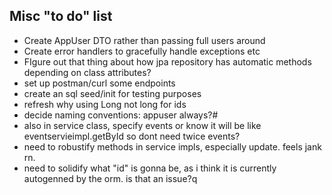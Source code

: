 Misc "to do" list
---
- Create AppUser DTO rather than passing full users around
- Create error handlers to gracefully handle exceptions etc
- FIgure out that thing about how jpa repository has automatic methods depending on class attributes?
- set up postman/curl some endpoints
- create an sql seed/init for testing purposes
- refresh why using Long not long for ids
- decide naming conventions: appuser always?#
- also in service class, specify events or know it will be like eventservieimpl.getById so dont need twice events?
- need to robustify methods in service impls, especially update. feels jank rn.
- need to solidify what "id" is gonna be, as i think it is currently autogenned by the orm. is that an issue?q